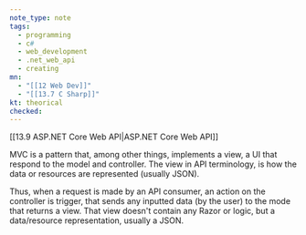 ```yaml
---
note_type: note
tags:
  - programming
  - c#
  - web_development
  - .net_web_api
  - creating
mn:
  - "[[12 Web Dev]]"
  - "[[13.7 C Sharp]]"
kt: theorical
checked:
---
```

[[13.9 ASP.NET Core Web API|ASP.NET Core Web API]]

MVC is a pattern that, among other things, implements a view, a UI that respond to the model and controller. The view  in API terminology, is how the data or resources are represented (usually JSON).

Thus, when a request is made by an API consumer, an action on the controller is trigger, that sends any inputted data (by the user) to the mode that returns a view. That view doesn't contain any Razor or logic, but a data/resource representation, usually a JSON. 

